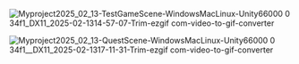 ![Myproject2025_02_13-TestGameScene-WindowsMacLinux-Unity66000 0 34f1_DX11_2025-02-1314-57-07-Trim-ezgif com-video-to-gif-converter](https://github.com/user-attachments/assets/fe092b1f-7a5e-481e-8da1-30a07df9ac0a)


![Myproject2025_02_13-QuestScene-WindowsMacLinux-Unity66000 0 34f1__DX11_2025-02-1317-11-31-Trim-ezgif com-video-to-gif-converter](https://github.com/user-attachments/assets/60c1a8c7-78d0-4623-b871-417d22626f99)
